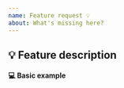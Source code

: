 ```yaml
---
name: Feature request 💡
about: What's missing here?
---
```


<!-- Please search existing issues to avoid creating duplicates. -->

## 💡 Feature description
<!-- Describe the feature you'd like. -->

#### 💻 Basic example
<!-- Include a basic code example if possible. Omit this section if not applicable. -->